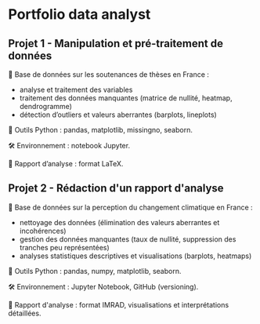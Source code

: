 # Portfolio data analyst

## Projet 1 - Manipulation et pré-traitement de données

🔗 Base de données sur les soutenances de thèses en France :  
- analyse et traitement des variables  
- traitement des données manquantes (matrice de nullité, heatmap, dendrogramme)  
- détection d’outliers et valeurs aberrantes (barplots, lineplots)  

🐍 Outils Python : pandas, matplotlib, missingno, seaborn.  

🛠 Environnement : notebook Jupyter.

📑 Rapport d’analyse : format LaTeX.


## Projet 2 - Rédaction d'un rapport d'analyse

🔗 Base de données sur la perception du changement climatique en France :
- nettoyage des données (élimination des valeurs aberrantes et incohérences)
- gestion des données manquantes (taux de nullité, suppression des tranches peu représentées)
- analyses statistiques descriptives et visualisations (barplots, heatmaps)

🐍 Outils Python : pandas, numpy, matplotlib, seaborn.

🛠 Environnement : Jupyter Notebook, GitHub (versioning).

📑 Rapport d'analyse : format IMRAD, visualisations et interprétations détaillées.
